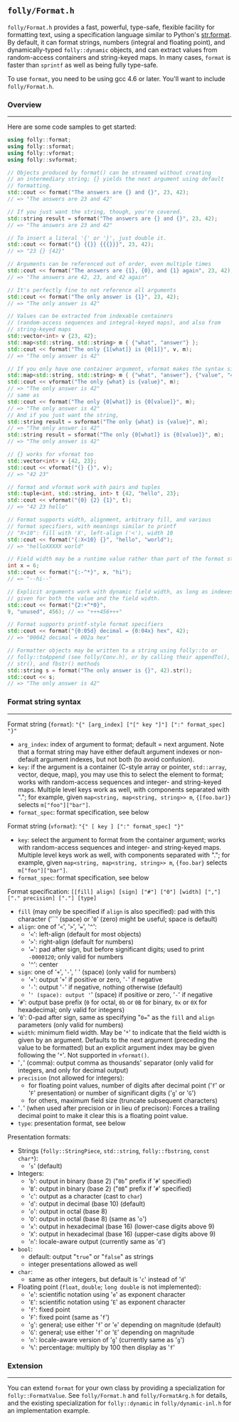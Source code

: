 ## `folly/Format.h`

`folly/Format.h` provides a fast, powerful, type-safe, flexible facility
for formatting text, using a specification language similar to Python's
[str.format](http://docs.python.org/library/string.html#formatstrings).
By default, it can format strings, numbers (integral and floating point),
and dynamically-typed `folly::dynamic` objects, and can extract values from
random-access containers and string-keyed maps. In many cases, `format` is
faster than `sprintf` as well as being fully type-safe.

To use `format`, you need to be using gcc 4.6 or later. You'll want to include
`folly/Format.h`.

### Overview

---

Here are some code samples to get started:

```Cpp
using folly::format;
using folly::sformat;
using folly::vformat;
using folly::svformat;

// Objects produced by format() can be streamed without creating
// an intermediary string; {} yields the next argument using default
// formatting.
std::cout << format("The answers are {} and {}", 23, 42);
// => "The answers are 23 and 42"

// If you just want the string, though, you're covered.
std::string result = sformat("The answers are {} and {}", 23, 42);
// => "The answers are 23 and 42"

// To insert a literal '{' or '}', just double it.
std::cout << format("{} {{}} {{{}}}", 23, 42);
// => "23 {} {42}"

// Arguments can be referenced out of order, even multiple times
std::cout << format("The answers are {1}, {0}, and {1} again", 23, 42);
// => "The answers are 42, 23, and 42 again"

// It's perfectly fine to not reference all arguments
std::cout << format("The only answer is {1}", 23, 42);
// => "The only answer is 42"

// Values can be extracted from indexable containers
// (random-access sequences and integral-keyed maps), and also from
// string-keyed maps
std::vector<int> v {23, 42};
std::map<std::string, std::string> m { {"what", "answer"} };
std::cout << format("The only {1[what]} is {0[1]}", v, m);
// => "The only answer is 42"

// If you only have one container argument, vformat makes the syntax simpler
std::map<std::string, std::string> m { {"what", "answer"}, {"value", "42"} };
std::cout << vformat("The only {what} is {value}", m);
// => "The only answer is 42"
// same as
std::cout << format("The only {0[what]} is {0[value]}", m);
// => "The only answer is 42"
// And if you just want the string,
std::string result = svformat("The only {what} is {value}", m);
// => "The only answer is 42"
std::string result = sformat("The only {0[what]} is {0[value]}", m);
// => "The only answer is 42"

// {} works for vformat too
std::vector<int> v {42, 23};
std::cout << vformat("{} {}", v);
// => "42 23"

// format and vformat work with pairs and tuples
std::tuple<int, std::string, int> t {42, "hello", 23};
std::cout << vformat("{0} {2} {1}", t);
// => "42 23 hello"

// Format supports width, alignment, arbitrary fill, and various
// format specifiers, with meanings similar to printf
// "X<10": fill with 'X', left-align ('<'), width 10
std::cout << format("{:X<10} {}", "hello", "world");
// => "helloXXXXX world"

// Field width may be a runtime value rather than part of the format string
int x = 6;
std::cout << format("{:-^*}", x, "hi");
// => "--hi--"

// Explicit arguments work with dynamic field width, as long as indexes are
// given for both the value and the field width.
std::cout << format("{2:+^*0}",
9, "unused", 456); // => "+++456+++"

// Format supports printf-style format specifiers
std::cout << format("{0:05d} decimal = {0:04x} hex", 42);
// => "00042 decimal = 002a hex"

// Formatter objects may be written to a string using folly::to or
// folly::toAppend (see folly/Conv.h), or by calling their appendTo(),
// str(), and fbstr() methods
std::string s = format("The only answer is {}", 42).str();
std::cout << s;
// => "The only answer is 42"
```

### Format string syntax

---

Format string (`format`):
`"{" [arg_index] ["[" key "]"] [":" format_spec] "}"`

- `arg_index`: index of argument to format; default = next argument. Note
  that a format string may have either default argument indexes or
  non-default argument indexes, but not both (to avoid confusion).
- `key`: if the argument is a container (C-style array or pointer,
  `std::array`, vector, deque, map), you may use this
  to select the element to format; works with random-access sequences and
  integer- and string-keyed maps. Multiple level keys work as well, with
  components separated with "."; for example, given
  `map<string, map<string, string>> m`, `{[foo.bar]}` selects
  `m["foo"]["bar"]`.
- `format_spec`: format specification, see below

Format string (`vformat`):
`"{" [ key ] [":" format_spec] "}"`

- `key`: select the argument to format from the container argument;
  works with random-access sequences and integer- and string-keyed maps.
  Multiple level keys work as well, with components separated with "."; for
  example, given `map<string, map<string, string>> m`, `{foo.bar}` selects
  `m["foo"]["bar"]`.
- `format_spec`: format specification, see below

Format specification:
`[[fill] align] [sign] ["#"] ["0"] [width] [","] ["." precision] ["."] [type]`

- `fill` (may only be specified if `align` is also specified): pad with this
  character ('``' (space) or '`0`' (zero) might be useful; space is default)
- `align`: one of '`<`', '`>`', '`=`', '`^`':
  - '`<`': left-align (default for most objects)
  - '`>`': right-align (default for numbers)
  - '`=`': pad after sign, but before significant digits; used to print
    `-0000120`; only valid for numbers
  - '`^`': center
- `sign`: one of '`+`', '`-`', ' ' (space) (only valid for numbers)
  - '`+`': output '`+`' if positive or zero, '`-`' if negative
  - '`-`': output '`-`' if negative, nothing otherwise (default)
  - '`' (space): output '`' (space) if positive or zero, '`-`' if negative
- '`#`': output base prefix (`0` for octal, `0b` or `0B` for binary, `0x` or
  `0X` for hexadecimal; only valid for integers)
- '`0`': 0-pad after sign, same as specifying "`0=`" as the `fill` and
  `align` parameters (only valid for numbers)
- `width`: minimum field width. May be '`*`' to indicate that the field width
  is given by an argument. Defaults to the next argument (preceding the value
  to be formatted) but an explicit argument index may be given following the
  '`*`'. Not supported in `vformat()`.
- '`,`' (comma): output comma as thousands' separator (only valid for integers,
  and only for decimal output)
- `precision` (not allowed for integers):
  - for floating point values, number of digits after decimal point ('`f`' or
    '`F`' presentation) or number of significant digits ('`g`' or '`G`')
  - for others, maximum field size (truncate subsequent characters)
- '`.`' (when used after precision or in lieu of precison): Forces a trailing
  decimal point to make it clear this is a floating point value.
- `type`: presentation format, see below

Presentation formats:

- Strings (`folly::StringPiece`, `std::string`, `folly::fbstring`,
  `const char*`):
  - '`s`' (default)
- Integers:
  - '`b`': output in binary (base 2) ("`0b`" prefix if '`#`' specified)
  - '`B`': output in binary (base 2) ("`0B`" prefix if '`#`' specified)
  - '`c`': output as a character (cast to `char`)
  - '`d`': output in decimal (base 10) (default)
  - '`o`': output in octal (base 8)
  - '`O`': output in octal (base 8) (same as '`o`')
  - '`x`': output in hexadecimal (base 16) (lower-case digits above 9)
  - '`X`': output in hexadecimal (base 16) (upper-case digits above 9)
  - '`n`': locale-aware output (currently same as '`d`')
- `bool`:
  - default: output "`true`" or "`false`" as strings
  - integer presentations allowed as well
- `char`:
  - same as other integers, but default is '`c`' instead of '`d`'
- Floating point (`float`, `double`; `long double` is not implemented):
  - '`e`': scientific notation using '`e`' as exponent character
  - '`E`': scientific notation using '`E`' as exponent character
  - '`f`': fixed point
  - '`F`': fixed point (same as '`f`')
  - '`g`': general; use either '`f`' or '`e`' depending on magnitude (default)
  - '`G`': general; use either '`f`' or '`E`' depending on magnitude
  - '`n`': locale-aware version of '`g`' (currently same as '`g`')
  - '`%`': percentage: multiply by 100 then display as '`f`'

### Extension

---

You can extend `format` for your own class by providing a specialization for
`folly::FormatValue`. See `folly/Format.h` and `folly/FormatArg.h` for
details, and the existing specialization for `folly::dynamic` in
`folly/dynamic-inl.h` for an implementation example.
